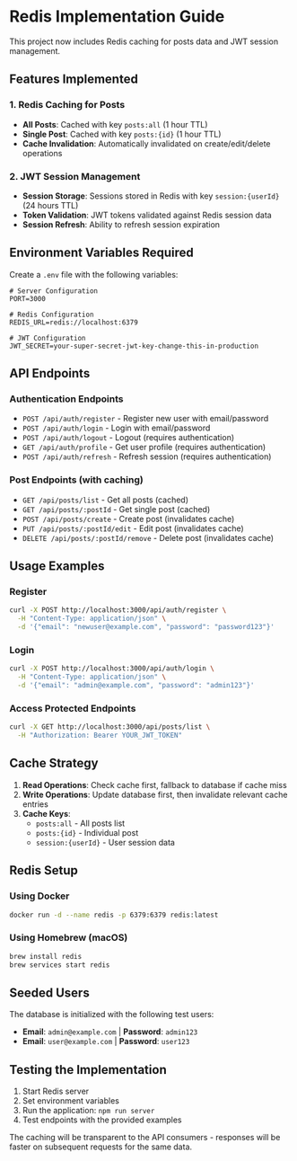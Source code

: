 # Redis Implementation Guide

This project now includes Redis caching for posts data and JWT session management.

## Features Implemented

### 1. Redis Caching for Posts

- **All Posts**: Cached with key `posts:all` (1 hour TTL)
- **Single Post**: Cached with key `posts:{id}` (1 hour TTL)
- **Cache Invalidation**: Automatically invalidated on create/edit/delete operations

### 2. JWT Session Management

- **Session Storage**: Sessions stored in Redis with key `session:{userId}` (24 hours TTL)
- **Token Validation**: JWT tokens validated against Redis session data
- **Session Refresh**: Ability to refresh session expiration

## Environment Variables Required

Create a `.env` file with the following variables:

```env
# Server Configuration
PORT=3000

# Redis Configuration
REDIS_URL=redis://localhost:6379

# JWT Configuration
JWT_SECRET=your-super-secret-jwt-key-change-this-in-production
```

## API Endpoints

### Authentication Endpoints

- `POST /api/auth/register` - Register new user with email/password
- `POST /api/auth/login` - Login with email/password
- `POST /api/auth/logout` - Logout (requires authentication)
- `GET /api/auth/profile` - Get user profile (requires authentication)
- `POST /api/auth/refresh` - Refresh session (requires authentication)

### Post Endpoints (with caching)

- `GET /api/posts/list` - Get all posts (cached)
- `GET /api/posts/:postId` - Get single post (cached)
- `POST /api/posts/create` - Create post (invalidates cache)
- `PUT /api/posts/:postId/edit` - Edit post (invalidates cache)
- `DELETE /api/posts/:postId/remove` - Delete post (invalidates cache)

## Usage Examples

### Register

```bash
curl -X POST http://localhost:3000/api/auth/register \
  -H "Content-Type: application/json" \
  -d '{"email": "newuser@example.com", "password": "password123"}'
```

### Login

```bash
curl -X POST http://localhost:3000/api/auth/login \
  -H "Content-Type: application/json" \
  -d '{"email": "admin@example.com", "password": "admin123"}'
```

### Access Protected Endpoints

```bash
curl -X GET http://localhost:3000/api/posts/list \
  -H "Authorization: Bearer YOUR_JWT_TOKEN"
```

## Cache Strategy

1. **Read Operations**: Check cache first, fallback to database if cache miss
2. **Write Operations**: Update database first, then invalidate relevant cache entries
3. **Cache Keys**:
   - `posts:all` - All posts list
   - `posts:{id}` - Individual post
   - `session:{userId}` - User session data

## Redis Setup

### Using Docker

```bash
docker run -d --name redis -p 6379:6379 redis:latest
```

### Using Homebrew (macOS)

```bash
brew install redis
brew services start redis
```

## Seeded Users

The database is initialized with the following test users:

- **Email**: `admin@example.com` | **Password**: `admin123`
- **Email**: `user@example.com` | **Password**: `user123`

## Testing the Implementation

1. Start Redis server
2. Set environment variables
3. Run the application: `npm run server`
4. Test endpoints with the provided examples

The caching will be transparent to the API consumers - responses will be faster on subsequent requests for the same data.
